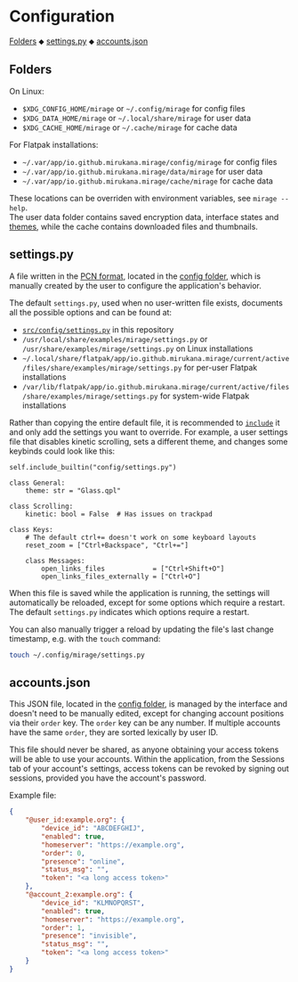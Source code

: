 # Configuration

[Folders](#folders) ⬥ 
[settings.py](#settingspy) ⬥ 
[accounts.json](#accountsjson)


## Folders

On Linux:

- `$XDG_CONFIG_HOME/mirage` or `~/.config/mirage` for config files
- `$XDG_DATA_HOME/mirage` or `~/.local/share/mirage` for user data
- `$XDG_CACHE_HOME/mirage` or `~/.cache/mirage` for cache data

For Flatpak installations:

- `~/.var/app/io.github.mirukana.mirage/config/mirage` for config files
- `~/.var/app/io.github.mirukana.mirage/data/mirage` for user data
- `~/.var/app/io.github.mirukana.mirage/cache/mirage` for cache data

These locations can be overriden with environment variables, see 
`mirage --help`.  
The user data folder contains saved encryption data, interface states and
[themes](THEMING.md), while the cache contains downloaded files and thumbnails.


## settings.py

A file written in the [PCN format](PCN.md), located in the 
[config folder](#folders), which is manually created by the user to configure 
the application's behavior.

The default `settings.py`, used when no user-written file exists, documents all 
the possible options and can be found at:

- [`src/config/settings.py`][1] in this repository
- `/usr/local/share/examples/mirage/settings.py` or 
  `/usr/share/examples/mirage/settings.py` on Linux installations
- `~/.local/share/flatpak/app/io.github.mirukana.mirage/current/active/files/share/examples/mirage/settings.py` for per-user Flatpak installations
- `/var/lib/flatpak/app/io.github.mirukana.mirage/current/active/files/share/examples/mirage/settings.py` for system-wide Flatpak installations

Rather than copying the entire default file, it is recommended to 
[`include`](PCN.md#including-built-in-files) it and only add the settings 
you want to override.
For example, a user settings file that disables kinetic scrolling, 
sets a different theme, and changes some keybinds could look like this:

```python3
self.include_builtin("config/settings.py")

class General:
    theme: str = "Glass.qpl"

class Scrolling:
    kinetic: bool = False  # Has issues on trackpad

class Keys:
    # The default ctrl+= doesn't work on some keyboard layouts
    reset_zoom = ["Ctrl+Backspace", "Ctrl+="]

    class Messages:
        open_links_files            = ["Ctrl+Shift+O"]
        open_links_files_externally = ["Ctrl+O"]
```

When this file is saved while the application is running, the settings will
automatically be reloaded, except for some options which require a restart.
The default `settings.py` indicates which options require a restart.

You can also manually trigger a reload by updating the file's last change 
timestamp, e.g. with the `touch` command:

```sh
touch ~/.config/mirage/settings.py
```

[1]: https://github.com/mirukana/mirage/tree/master/src/config/settings.py


## accounts.json

This JSON file, located in the [config folder](#folders), is managed by the 
interface and doesn't need to be manually edited, except for changing account 
positions via their `order` key. 
The `order` key can be any number. If multiple accounts have the same `order`,
they are sorted lexically by user ID.

This file should never be shared, as anyone obtaining your access tokens will
be able to use your accounts.
Within the application, from the Sessions tab of your account's settings,
access tokens can be revoked by signing out sessions, 
provided you have the account's password.

Example file:

```json
{
    "@user_id:example.org": {
        "device_id": "ABCDEFGHIJ",
        "enabled": true,
        "homeserver": "https://example.org",
        "order": 0,
        "presence": "online",
        "status_msg": "",
        "token": "<a long access token>"
    },
    "@account_2:example.org": {
        "device_id": "KLMNOPQRST",
        "enabled": true,
        "homeserver": "https://example.org",
        "order": 1,
        "presence": "invisible",
        "status_msg": "",
        "token": "<a long access token>"
    }
}
```
